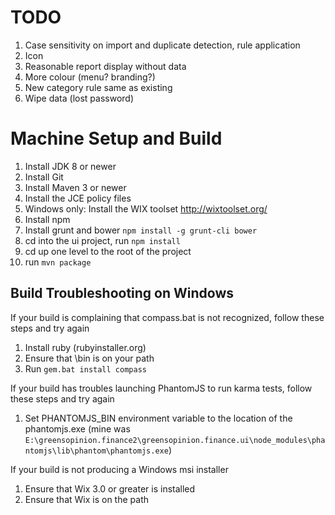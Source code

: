 
# TODO

1. Case sensitivity on import and duplicate detection, rule application
1. Icon
1. Reasonable report display without data
1. More colour (menu? branding?)
1. New category rule same as existing
1. Wipe data (lost password)


# Machine Setup and Build

1. Install JDK 8 or newer
2. Install Git
3. Install Maven 3 or newer
4. Install the JCE policy files
5. Windows only: Install the WIX toolset http://wixtoolset.org/
6. Install npm
7. Install grunt and bower ``npm install -g grunt-cli bower``
8. cd into the ui project, run ``npm install``
9. cd up one level to the root of the project
10. run ``mvn package``

## Build Troubleshooting on Windows

If your build is complaining that compass.bat is not recognized, follow these steps and try again

1. Install ruby (rubyinstaller.org)
2. Ensure that <RubyHome>\bin is on your path
3. Run ``gem.bat install compass``

If your build has troubles launching PhantomJS to run karma tests, follow these steps and try again

1. Set PHANTOMJS_BIN environment variable to the location of the phantomjs.exe (mine was ``E:\greensopinion.finance2\greensopinion.finance.ui\node_modules\phantomjs\lib\phantom\phantomjs.exe``)

If your build is not producing a Windows msi installer

1. Ensure that Wix 3.0 or greater is installed
2. Ensure that Wix is on the path